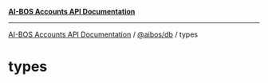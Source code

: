 [**AI-BOS Accounts API Documentation**](../../../README.md)

***

[AI-BOS Accounts API Documentation](../../../README.md) / [@aibos/db](../README.md) / types

# types

